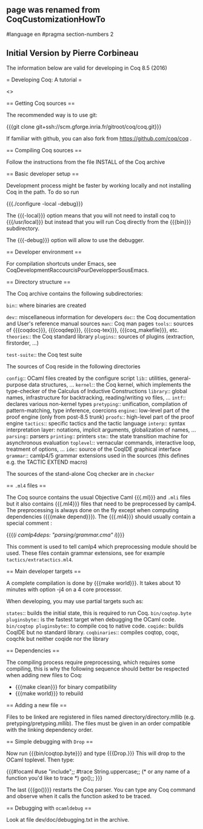 ## page was renamed from CoqCustomizationHowTo
#language en
#pragma section-numbers 2
## Initial Version by Pierre Corbineau

The information below are valid for developing in Coq 8.5 (2016)

= Developing Coq: A tutorial =

<<TableOfContents>>

== Getting Coq sources ==

The recommended way is to use git:

{{{git clone git+ssh://scm.gforge.inria.fr/gitroot/coq/coq.git}}}

If familiar with github, you can also fork from https://github.com/coq/coq .

== Compiling Coq sources ==

Follow the instructions from the file INSTALL of the Coq archive

== Basic developer setup ==

Development process might be faster by working locally and not installing Coq in the path. To do so run

{{{./configure -local -debug}}}

The {{{-local}}} option means that you will not need to install coq to {{{/usr/local}}} but instead that you will run Coq directly from the  {{{bin}}} subdirectory.

The {{{-debug}}} option will allow to use the debugger.

== Developer environment ==

For compilation shortcuts under Emacs, see CoqDevelopmentRaccourcisPourDevelopperSousEmacs.

== Directory structure ==

The Coq archive contains the following subdirectories:

 `bin`:: where binaries are created

 `dev`:: miscellaneous information for developers
 `doc`:: the Coq documentation and User's reference manual sources
 `man`:: Coq man pages
 `tools`:: sources of {{{coqdoc}}}, {{{coqdep}}}, {{{coq-tex}}}, {{{coq_makefile}}}, etc.
 `theories`:: the Coq standard library
 `plugins`:: sources of plugins (extraction, firstorder, ...)

 `test-suite`:: the Coq test suite

The sources of Coq reside in the following directories

 `config`:: OCaml files created by the configure script
 `lib`:: utilities, general-purpose data structures, ...
 `kernel`:: the Coq kernel, which implements the type-checker of the Calculus of Inductive Constructions
 `library`:: global names, infrastructure for backtracking, reading/writing vo files, ...
 `intf`:: declares various non-kernel types
 `pretyping`:: unification, compilation of pattern-matching, type inference, coercions
 `engine`:: low-level part of the proof engine (only from post-8.5 trunk)
 `proofs`:: high-level part of the proof engine
 `tactics`:: specific tactics and the tactic language
 `interp`:: syntax interpretation layer: notations, implicit arguments, globalization of names, ...
 `parsing`:: parsers
 `printing`:: printers
 `stm`:: the state transition machine for asynchronous evaluation
 `toplevel`:: vernacular commands, interactive loop, treatment of options, ... 
 `ide`:: source of the CoqIDE graphical interface
 `grammar`:: camlp4/5 grammar extensions used in the sources (this defines e.g. the TACTIC EXTEND macro)

 The sources of the stand-alone Coq checker are in `checker`

== `.ml4` files ==

The Coq source contains the usual Objective Caml {{{.ml}}} and `.mli` files but it also contains {{{.ml4}}} files that need to be
preprocessed by camlp4. The preprocessing is always done on the fly
except when computing dependencies ({{{make depend}}}). The {{{.ml4}}}
should usually contain a special comment :

{{{(*i camlp4deps: \"parsing/grammar.cma\" i*)}}}

This comment is used to tell camlp4 which preprocessing module should
be used. These files contain grammar extensions, see for example `tactics/extratactics.ml4`. 

== Main developer targets ==

A complete compilation is done by {{{make world}}}. It takes about 10 minutes with option -j4 on a 4 core processor.

When developing, you may use partial targets such as:

 `states`:: builds the initial state, this is required to run Coq.
 `bin/coqtop.byte pluginsbyte`:: is the fastest target when debugging the OCaml code.
 `bin/coqtop pluginsbyte`:: to compile coq to native code.
 `coqide`:: builds CoqIDE but no standard library.
 `coqbinaries`:: compiles coqtop, coqc, coqchk but neither coqide nor the library

== Dependencies ==

The compiling process require preprocessing, which requires some compiling, this is why the following sequence should better be respected when adding new files to Coq:

 * {{{make clean}}} for binary compatibility
 * {{{make world}}} to rebuild

== Adding a new file ==

Files to be linked are registered in files named directory/directory.mllib (e.g. pretyping/pretyping.mllib). The files must be given in an order compatible with the linking dependency order.

== Simple debugging with `Drop` ==

Now run {{{bin/coqtop.byte}}} and type {{{Drop.}}} This will drop to the OCaml toplevel. Then type:

{{{#!ocaml
#use "include";;
#trace String.uppercase;; (* or any name of a function you'd like to trace *)
go();;
}}}

The last {{{go()}}} restarts the Coq parser. You can type any Coq command and observe when it calls the function asked to be traced.

== Debugging with `ocamldebug` ==

Look at file dev/doc/debugging.txt in the archive.
